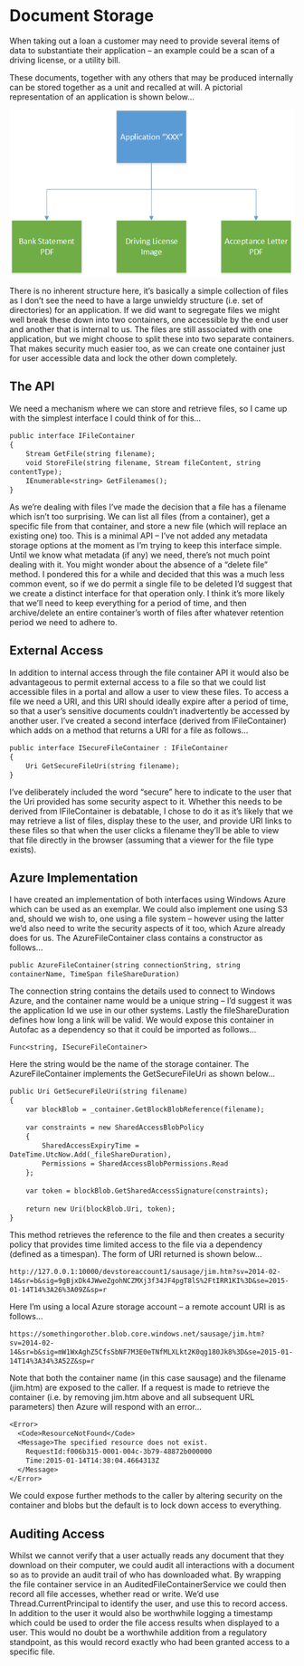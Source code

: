 # Document Storage

When taking out a loan a customer may need to provide several items of data to substantiate their application – an example could be a scan of a driving license, or a utility bill.

These documents, together with any others that may be produced internally can be stored together as a unit and recalled at will. A pictorial representation of an application is shown below…

![File Storage](https://raw.githubusercontent.com/morganski/AzFileStore/master/DS01.png)

There is no inherent structure here, it’s basically a simple collection of files as I don’t see the need to have a large unwieldy structure (i.e. set of directories) for an application. If we did want to segregate files we might well break these down into two containers, one accessible by the end user and another that is internal to us. The files are still associated with one application, but we might choose to split these into two separate containers. That makes security much easier too, as we can create one container just for user accessible data and lock the other down completely.
## The API
We need a mechanism where we can store and retrieve files, so I came up with the simplest interface I could think of for this…

    public interface IFileContainer
    {
        Stream GetFile(string filename);
        void StoreFile(string filename, Stream fileContent, string contentType);
        IEnumerable<string> GetFilenames();
    }

As we’re dealing with files I’ve made the decision that a file has a filename which isn’t too surprising. We can list all files (from a container), get a specific file from that container, and store a new file (which will replace an existing one) too. This is a minimal API – I’ve not added any metadata storage options at the moment as I’m trying to keep this interface simple. Until we know what metadata (if any) we need, there’s not much point dealing with it.
You might wonder about the absence of a “delete file” method. I pondered this for a while and decided that this was a much less common event, so if we do permit a single file to be deleted I’d suggest that we create a distinct interface for that operation only.
I think it’s more likely that we’ll need to keep everything for a period of time, and then archive/delete an entire container’s worth of files after whatever retention period we need to adhere to.
## External Access
In addition to internal access through the file container API it would also be advantageous to permit external access to a file so that we could list accessible files in a portal and allow a user to view these files.
To access a file we need a URI, and this URI should ideally expire after a period of time, so that a user’s sensitive documents couldn’t inadvertently be accessed by another user.
I’ve created a second interface (derived from IFileContainer) which adds on a method that returns a URI for a file as follows…

    public interface ISecureFileContainer : IFileContainer
    {
        Uri GetSecureFileUri(string filename);
    }

I’ve deliberately included the word “secure” here to indicate to the user that the Uri provided has some security aspect to it. Whether this needs to be derived from IFileContainer is debatable, I chose to do it as it’s likely that we may retrieve a list of files, display these to the user, and provide URI links to these files so that when the user clicks a filename they’ll be able to view that file directly in the browser (assuming that a viewer for the file type exists).
## Azure Implementation
I have created an implementation of both interfaces using Windows Azure which can be used as an exemplar. We could also implement one using S3 and, should we wish to, one using a file system – however using the latter we’d also need to write the security aspects of it too, which Azure already does for us.
The AzureFileContainer class contains a constructor as follows…

    public AzureFileContainer(string connectionString, string containerName, TimeSpan fileShareDuration)

The connection string contains the details used to connect to Windows Azure, and the container name would be a unique string – I’d suggest it was the application Id we use in our other systems. Lastly the fileShareDuration defines how long a link will be valid.
We would expose this container in Autofac as a dependency so that it could be imported as follows…

    Func<string, ISecureFileContainer>

Here the string would be the name of the storage container.
The AzureFileContainer implements the GetSecureFileUri as shown below…

    public Uri GetSecureFileUri(string filename)
    {
        var blockBlob = _container.GetBlockBlobReference(filename);

        var constraints = new SharedAccessBlobPolicy
        {
            SharedAccessExpiryTime = DateTime.UtcNow.Add(_fileShareDuration),
            Permissions = SharedAccessBlobPermissions.Read
        };

        var token = blockBlob.GetSharedAccessSignature(constraints);

        return new Uri(blockBlob.Uri, token);
    }


This method retrieves the reference to the file and then creates a security policy that provides time limited access to the file via a dependency (defined as a timespan). The form of URI returned is shown below…

    http://127.0.0.1:10000/devstoreaccount1/sausage/jim.htm?sv=2014-02-14&sr=b&sig=9gBjxDk4JWweZgohNCZMXj3f34JF4pgT8lS%2FtIRR1KI%3D&se=2015-01-14T14%3A26%3A09Z&sp=r

Here I’m using a local Azure storage account – a remote account URI is as follows…

    https://somethingorother.blob.core.windows.net/sausage/jim.htm?sv=2014-02-14&sr=b&sig=mW1WxAghZ5CfsSbNF7M3E0eTNfMLXLkt2K0qg180Jk8%3D&se=2015-01-14T14%3A34%3A52Z&sp=r

Note that both the container name (in this case sausage) and the filename (jim.htm) are exposed to the caller. If a request is made to retrieve the container (i.e. by removing jim.htm above and all subsequent URL parameters) then Azure will respond with an error…

    <Error>
      <Code>ResourceNotFound</Code>
      <Message>The specified resource does not exist. 
        RequestId:f006b315-0001-004c-3b79-48872b000000 
        Time:2015-01-14T14:38:04.4664313Z
      </Message>
    </Error>

We could expose further methods to the caller by altering security on the container and blobs but the default is to lock down access to everything.

## Auditing Access

Whilst we cannot verify that a user actually reads any document that they download on their computer, we could audit all interactions with a document so as to provide an audit trail of who has downloaded what. By wrapping the file container service in an AuditedFileContainerService we could then record all file accesses, whether read or write. We’d use Thread.CurrentPrincipal to identify the user, and use this to record access. In addition to the user it would also be worthwhile logging a timestamp which could be used to order the file access results when displayed to a user.
This would no doubt be a worthwhile addition from a regulatory standpoint, as this would record exactly who had been granted access to a specific file.









